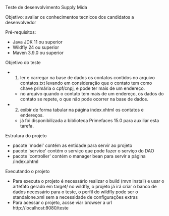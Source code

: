  Teste de desenvolvimento Supply Mida
 
 Objetivo: avaliar os conhecimentos tecnicos dos candidatos a desenvolvedor
 
 Pré-requisitos: 
  - Java JDK 11 ou superior
  - Wildfly 24 ou superior
  - Maven 3.9.0 ou superior
  
  Objetivo do teste
  - 1) ler e carregar na base de dados os contatos contidos no arquivo contatos.txt levando em consideração que o contato tem como chave primária o cpf/cnpj, e pode ter mais de um endereço.
    - no arquivo quando o contato tem mais de um endereço, os dados do contato se repete, o que não pode ocorrer na base de dados.
  - 2) exibir de forma tabular na página index.xhtml  os contatos e endereços.
    - já foi disponibilizada a biblioteca Primefaces 15.0 para auxiliar esta tarefa.
    
  Estrutura do projeto
  - pacote 'model' contém as entidade para servir ao projeto
  - pacote 'service' contém o serviço que pode fazer o serviço do DAO
  - pacote 'controller' contém o manager bean para servir a página /index.xhtml
  
  Executando o projeto
  - Para executa o projeto é necessário realizar o build (mvn install) e usar o artefato gerado em target/ no wildfly, o projeto já irá criar o banco de dados necessário para o teste, o perfil do wildfly pode ser o standalone.xml sem a necessidade de configurações extras
  - Para acessar o projeto, acsse viar browser a url http://localhost:8080/teste

